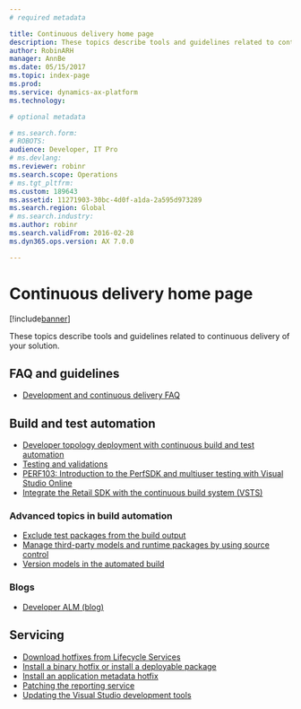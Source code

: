 ```yaml
---
# required metadata

title: Continuous delivery home page
description: These topics describe tools and guidelines related to continuous delivery of your solution.
author: RobinARH
manager: AnnBe
ms.date: 05/15/2017
ms.topic: index-page
ms.prod: 
ms.service: dynamics-ax-platform
ms.technology: 

# optional metadata

# ms.search.form: 
# ROBOTS: 
audience: Developer, IT Pro
# ms.devlang: 
ms.reviewer: robinr
ms.search.scope: Operations
# ms.tgt_pltfrm: 
ms.custom: 189643
ms.assetid: 11271903-30bc-4d0f-a1da-2a595d973289
ms.search.region: Global
# ms.search.industry: 
ms.author: robinr
ms.search.validFrom: 2016-02-28
ms.dyn365.ops.version: AX 7.0.0

---
```


# Continuous delivery home page

[!include[banner](../includes/banner.md)]

These topics describe tools and guidelines related to continuous delivery of your solution.

FAQ and guidelines
------------------

- [Development and continuous delivery FAQ](continuous-delivery-faq.md)

## Build and test automation
- [Developer topology deployment with continuous build and test automation](../perf-test/continuous-build-test-automation.md)
- [Testing and validations](../perf-test/testing-validation.md)
- [PERF103: Introduction to the PerfSDK and multiuser testing with Visual Studio Online](../perf-test/perfsdk-tutorial.md)
- [Integrate the Retail SDK with the continuous build system (VSTS)](../../retail/dev-itpro/retail-sdk/integrate-retail-sdk-continuous-build.md)

### Advanced topics in build automation
- [Exclude test packages from the build output](exclude-test-packages.md)
- [Manage third-party models and runtime packages by using source control](manage-runtime-packages.md)
- [Version models in the automated build](version-models-build.md)

### Blogs

- [Developer ALM (blog)](https://blogs.msdn.microsoft.com/axdevalm/)

## Servicing
- [Download hotfixes from Lifecycle Services](..\migration-upgrade\download-hotfix-lcs.md)
- [Install a binary hotfix or install a deployable package](..\deployment\apply-deployable-package-system.md)
- [Install an application metadata hotfix](..\migration-upgrade\install-metadata-hotfix-package.md)
- [Patching the reporting service](..\migration-upgrade\patch-reporting-service-environment.md)
- [Updating the Visual Studio development tools](update-development-tools.md)
